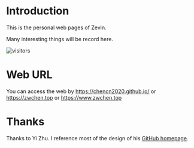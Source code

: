 # Introduction

This is the personal web pages of Zevin.

Many interesting things will be record here.

![visitors](https://visitor-badge.laobi.icu/badge?page_id=chencn2020/chencn2020.github.io)

# Web URL

You can access the web by https://chencn2020.github.io/ or https://zwchen.top or https://www.zwchen.top

# Thanks

Thanks to Yi Zhu. I reference most of the design of his [GitHub homepage](https://bryanyzhu.github.io/).